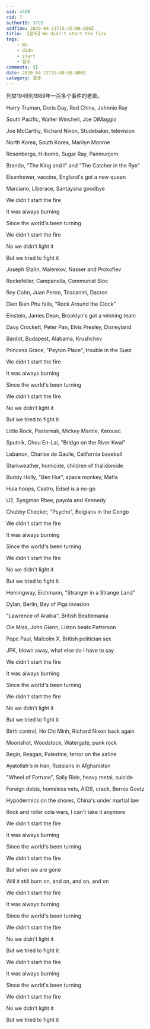 ```yaml
---
aid: 4498
cid: 7
authorID: 3793
addTime: 2020-04-21T15:45:00.000Z
title: 【音乐】We didn't start the fire
tags:
    - We
    - didn
    - start
    - 音乐
comments: []
date: 2020-04-21T15:45:00.000Z
category: 音乐
---
```


列举1949到1989年一百多个事件的老歌。

Harry Truman, Doris Day, Red China, Johnnie Ray

South Pacific, Walter Winchell, Joe DiMaggio

Joe McCarthy, Richard Nixon, Studebaker, television

North Korea, South Korea, Marilyn Monroe

Rosenbergs, H-bomb, Sugar Ray, Panmunjom

Brando, "The King and I" and "The Catcher in the Rye"

Eisenhower, vaccine, England's got a new queen

Marciano, Liberace, Santayana goodbye

We didn't start the fire

It was always burning

Since the world's been turning

We didn't start the fire

No we didn't light it

But we tried to fight it

Joseph Stalin, Malenkov, Nasser and Prokofiev

Rockefeller, Campanella, Communist Bloc

Roy Cohn, Juan Peron, Toscanini, Dacron

Dien Bien Phu falls, "Rock Around the Clock"

Einstein, James Dean, Brooklyn's got a winning team

Davy Crockett, Peter Pan, Elvis Presley, Disneyland

Bardot, Budapest, Alabama, Krushchev

Princess Grace, "Peyton Place", trouble in the Suez

We didn't start the fire

It was always burning

Since the world's been turning

We didn't start the fire

No we didn't light it

But we tried to fight it

Little Rock, Pasternak, Mickey Mantle, Kerouac

Sputnik, Chou En-Lai, "Bridge on the River Kwai"

Lebanon, Charlse de Gaulle, California baseball

Starkweather, homicide, children of thalidomide

Buddy Holly, "Ben Hur", space monkey, Mafia

Hula hoops, Castro, Edsel is a no-go

U2, Syngman Rhee, payola and Kennedy

Chubby Checker, "Psycho", Belgians in the Congo

We didn't start the fire

It was always burning

Since the world's been turning

We didn't start the fire

No we didn't light it

But we tried to fight it

Hemingway, Eichmann, "Stranger in a Strange Land"

Dylan, Berlin, Bay of Pigs invasion

"Lawrence of Arabia", British Beatlemania

Ole Miss, John Glenn, Liston beats Patterson

Pope Paul, Malcolm X, British politician sex

JFK, blown away, what else do I have to say

We didn't start the fire

It was always burning

Since the world's been turning

We didn't start the fire

No we didn't light it

But we tried to fight it

Birth control, Ho Chi Minh, Richard Nixon back again

Moonshot, Woodstock, Watergate, punk rock

Begin, Reagan, Palestine, terror on the airline

Ayatollah's in Iran, Russians in Afghanistan

"Wheel of Fortune", Sally Ride, heavy metal, suicide

Foreign debts, homeless vets, AIDS, crack, Bernie Goetz

Hypodermics on the shores, China's under martial law

Rock and roller cola wars, I can't take it anymore

We didn't start the fire

It was always burning

Since the world's been turning

We didn't start the fire

But when we are gone

Will it still burn on, and on, and on, and on

We didn't start the fire

It was always burning

Since the world's been turning

We didn't start the fire

No we didn't light it

But we tried to fight it

We didn't start the fire

It was always burning

Since the world's been turning

We didn't start the fire

No we didn't light it

But we tried to fight it
